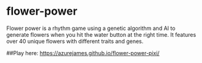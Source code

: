 # flower-power

Flower power is a rhythm game using a genetic algorithm and AI to generate flowers when you hit the water button at the right time. It
features over 40 unique flowers with different traits and genes.

##Play here:
https://azurejames.github.io/flower-power-pixi/
